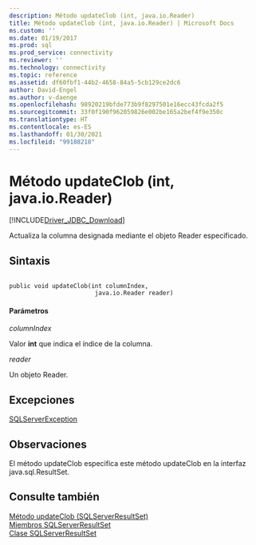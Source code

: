 ```yaml
---
description: Método updateClob (int, java.io.Reader)
title: Método updateClob (int, java.io.Reader) | Microsoft Docs
ms.custom: ''
ms.date: 01/19/2017
ms.prod: sql
ms.prod_service: connectivity
ms.reviewer: ''
ms.technology: connectivity
ms.topic: reference
ms.assetid: df60fbf1-44b2-4658-84a5-5cb129ce2dc6
author: David-Engel
ms.author: v-daenge
ms.openlocfilehash: 98920219bfde773b9f8297501e16ecc43fcda2f5
ms.sourcegitcommit: 33f0f190f962059826e002be165a2bef4f9e350c
ms.translationtype: HT
ms.contentlocale: es-ES
ms.lasthandoff: 01/30/2021
ms.locfileid: "99188218"
---
```

# <a name="updateclob-method-int-javaioreader"></a>Método updateClob (int, java.io.Reader)
[!INCLUDE[Driver_JDBC_Download](../../../includes/driver_jdbc_download.md)]

  Actualiza la columna designada mediante el objeto Reader especificado.  
  
## <a name="syntax"></a>Sintaxis  
  
```  
  
public void updateClob(int columnIndex,  
                        java.io.Reader reader)  
```  
  
#### <a name="parameters"></a>Parámetros  
 *columnIndex*  
  
 Valor **int** que indica el índice de la columna.  
  
 *reader*  
  
 Un objeto Reader.  
  
## <a name="exceptions"></a>Excepciones  
 [SQLServerException](../../../connect/jdbc/reference/sqlserverexception-class.md)  
  
## <a name="remarks"></a>Observaciones  
 El método updateClob especifica este método updateClob en la interfaz java.sql.ResultSet.  
  
## <a name="see-also"></a>Consulte también  
 [Método updateClob &#40;SQLServerResultSet&#41;](../../../connect/jdbc/reference/updateclob-method-sqlserverresultset.md)   
 [Miembros SQLServerResultSet](../../../connect/jdbc/reference/sqlserverresultset-members.md)   
 [Clase SQLServerResultSet](../../../connect/jdbc/reference/sqlserverresultset-class.md)  
  
  
